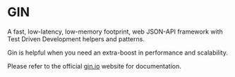 # GIN
A fast, low-latency, low-memory footprint, web JSON-API framework with Test Driven Development helpers and patterns.

Gin is helpful when you need an extra-boost in performance and scalability.

Please refer to the official [gin.io](http://gin.io) website for documentation.
